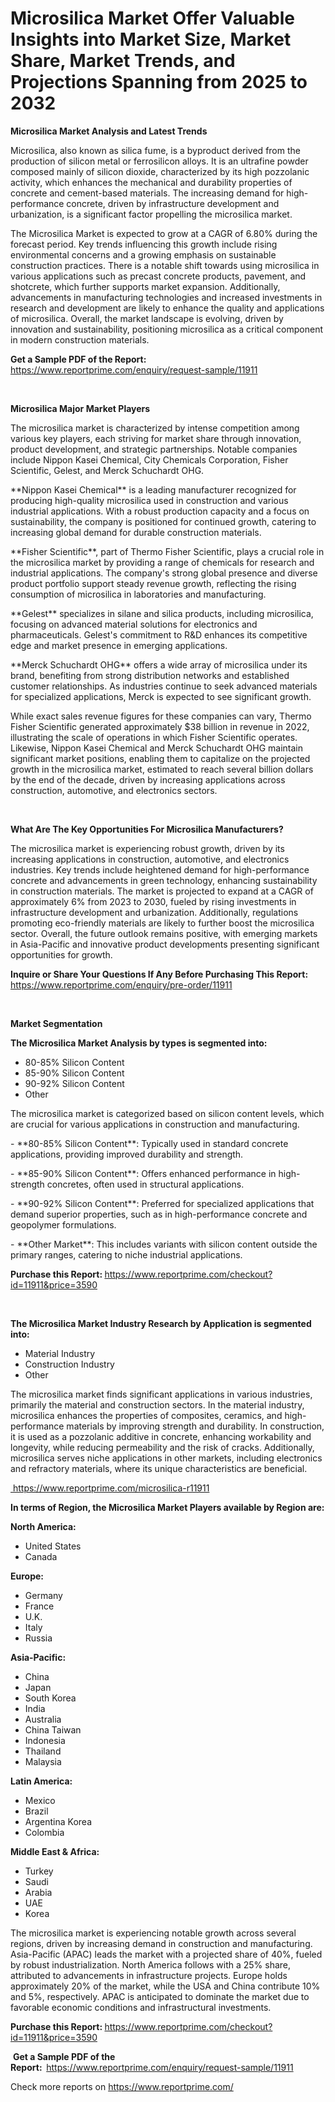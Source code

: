 <p><h1>Microsilica Market Offer Valuable Insights into Market Size, Market Share, Market Trends, and Projections Spanning from 2025 to 2032</h1></p><p><strong>Microsilica Market Analysis and Latest Trends</strong></p>
<p><p>Microsilica, also known as silica fume, is a byproduct derived from the production of silicon metal or ferrosilicon alloys. It is an ultrafine powder composed mainly of silicon dioxide, characterized by its high pozzolanic activity, which enhances the mechanical and durability properties of concrete and cement-based materials. The increasing demand for high-performance concrete, driven by infrastructure development and urbanization, is a significant factor propelling the microsilica market.</p><p>The Microsilica Market is expected to grow at a CAGR of 6.80% during the forecast period. Key trends influencing this growth include rising environmental concerns and a growing emphasis on sustainable construction practices. There is a notable shift towards using microsilica in various applications such as precast concrete products, pavement, and shotcrete, which further supports market expansion. Additionally, advancements in manufacturing technologies and increased investments in research and development are likely to enhance the quality and applications of microsilica. Overall, the market landscape is evolving, driven by innovation and sustainability, positioning microsilica as a critical component in modern construction materials.</p></p>
<p><strong>Get a Sample PDF of the Report:&nbsp;</strong> <a href="https://www.reportprime.com/enquiry/request-sample/11911?utm_campaign=3026&utm_medium=2&utm_source=Github&utm_content=ia&utm_term=17032025&utm_id=microsilica">https://www.reportprime.com/enquiry/request-sample/11911</a></p>
<p>&nbsp;</p>
<p><strong>Microsilica Major Market Players</strong></p>
<p><p>The microsilica market is characterized by intense competition among various key players, each striving for market share through innovation, product development, and strategic partnerships. Notable companies include Nippon Kasei Chemical, City Chemicals Corporation, Fisher Scientific, Gelest, and Merck Schuchardt OHG.</p><p>**Nippon Kasei Chemical** is a leading manufacturer recognized for producing high-quality microsilica used in construction and various industrial applications. With a robust production capacity and a focus on sustainability, the company is positioned for continued growth, catering to increasing global demand for durable construction materials.</p><p>**Fisher Scientific**, part of Thermo Fisher Scientific, plays a crucial role in the microsilica market by providing a range of chemicals for research and industrial applications. The company's strong global presence and diverse product portfolio support steady revenue growth, reflecting the rising consumption of microsilica in laboratories and manufacturing.</p><p>**Gelest** specializes in silane and silica products, including microsilica, focusing on advanced material solutions for electronics and pharmaceuticals. Gelest's commitment to R&D enhances its competitive edge and market presence in emerging applications.</p><p>**Merck Schuchardt OHG** offers a wide array of microsilica under its brand, benefiting from strong distribution networks and established customer relationships. As industries continue to seek advanced materials for specialized applications, Merck is expected to see significant growth.</p><p>While exact sales revenue figures for these companies can vary, Thermo Fisher Scientific generated approximately $38 billion in revenue in 2022, illustrating the scale of operations in which Fisher Scientific operates. Likewise, Nippon Kasei Chemical and Merck Schuchardt OHG maintain significant market positions, enabling them to capitalize on the projected growth in the microsilica market, estimated to reach several billion dollars by the end of the decade, driven by increasing applications across construction, automotive, and electronics sectors.</p></p>
<p>&nbsp;</p>
<p><strong>What Are The Key Opportunities For Microsilica Manufacturers?</strong></p>
<p><p>The microsilica market is experiencing robust growth, driven by its increasing applications in construction, automotive, and electronics industries. Key trends include heightened demand for high-performance concrete and advancements in green technology, enhancing sustainability in construction materials. The market is projected to expand at a CAGR of approximately 6% from 2023 to 2030, fueled by rising investments in infrastructure development and urbanization. Additionally, regulations promoting eco-friendly materials are likely to further boost the microsilica sector. Overall, the future outlook remains positive, with emerging markets in Asia-Pacific and innovative product developments presenting significant opportunities for growth.</p></p>
<p><strong>Inquire or Share Your Questions If Any Before Purchasing This Report:</strong> <a href="https://www.reportprime.com/enquiry/pre-order/11911?utm_campaign=3026&utm_medium=2&utm_source=Github&utm_content=ia&utm_term=17032025&utm_id=microsilica">https://www.reportprime.com/enquiry/pre-order/11911</a></p>
<p>&nbsp;</p>
<p><strong>Market Segmentation</strong></p>
<p><strong>The Microsilica Market Analysis by types is segmented into:</strong></p>
<p><ul><li>80-85% Silicon Content</li><li>85-90% Silicon Content</li><li>90-92% Silicon Content</li><li>Other</li></ul></p>
<p><p>The microsilica market is categorized based on silicon content levels, which are crucial for various applications in construction and manufacturing. </p><p>- **80-85% Silicon Content**: Typically used in standard concrete applications, providing improved durability and strength.  </p><p>- **85-90% Silicon Content**: Offers enhanced performance in high-strength concretes, often used in structural applications.  </p><p>- **90-92% Silicon Content**: Preferred for specialized applications that demand superior properties, such as in high-performance concrete and geopolymer formulations.  </p><p>- **Other Market**: This includes variants with silicon content outside the primary ranges, catering to niche industrial applications.</p></p>
<p><strong>Purchase this Report:&nbsp;</strong><a href="https://www.reportprime.com/checkout?id=11911&price=3590&utm_campaign=3026&utm_medium=2&utm_source=Github&utm_content=ia&utm_term=17032025&utm_id=microsilica">https://www.reportprime.com/checkout?id=11911&price=3590</a></p>
<p>&nbsp;</p>
<p><strong>The Microsilica Market Industry Research by Application is segmented into:</strong></p>
<p><ul><li>Material Industry</li><li>Construction Industry</li><li>Other</li></ul></p>
<p><p>The microsilica market finds significant applications in various industries, primarily the material and construction sectors. In the material industry, microsilica enhances the properties of composites, ceramics, and high-performance materials by improving strength and durability. In construction, it is used as a pozzolanic additive in concrete, enhancing workability and longevity, while reducing permeability and the risk of cracks. Additionally, microsilica serves niche applications in other markets, including electronics and refractory materials, where its unique characteristics are beneficial.</p></p>
<p><a href="https://www.reportprime.com/microsilica-r11911?utm_campaign=3026&utm_medium=2&utm_source=Github&utm_content=ia&utm_term=17032025&utm_id=microsilica">&nbsp;https://www.reportprime.com/microsilica-r11911</a></p>
<p><strong>In terms of Region, the Microsilica Market Players available by Region are:</strong></p>
<p>
    <p> <strong> North America: </strong>
        <ul>
            <li>United States</li>
            <li>Canada</li>
        </ul>
        </p> 
    <p> <strong> Europe: </strong>
        <ul>
            <li>Germany</li>
            <li>France</li>
            <li>U.K.</li>
            <li>Italy</li>
            <li>Russia</li>
        </ul>
        </p> 
    <p> <strong> Asia-Pacific: </strong>
        <ul>
            <li>China</li>
            <li>Japan</li>
            <li>South Korea</li>
            <li>India</li>
            <li>Australia</li>
            <li>China Taiwan</li>
            <li>Indonesia</li>
            <li>Thailand</li>
            <li>Malaysia</li>
        </ul>
        </p> 
    <p> <strong> Latin America: </strong>
        <ul>
            <li>Mexico</li>
            <li>Brazil</li>
            <li>Argentina Korea</li>
            <li>Colombia</li>
        </ul>
        </p> 
    <p> <strong> Middle East & Africa: </strong>
        <ul>
            <li>Turkey</li>
            <li>Saudi</li>
            <li>Arabia</li>
            <li>UAE</li>
            <li>Korea</li>
        </ul>
    </p>
    </p>
<p><p>The microsilica market is experiencing notable growth across several regions, driven by increasing demand in construction and manufacturing. Asia-Pacific (APAC) leads the market with a projected share of 40%, fueled by robust industrialization. North America follows with a 25% share, attributed to advancements in infrastructure projects. Europe holds approximately 20% of the market, while the USA and China contribute 10% and 5%, respectively. APAC is anticipated to dominate the market due to favorable economic conditions and infrastructural investments.</p></p>
<p><strong>Purchase this Report: </strong><a href="https://www.reportprime.com/checkout?id=11911&price=3590&utm_campaign=3026&utm_medium=2&utm_source=Github&utm_content=ia&utm_term=17032025&utm_id=microsilica">https://www.reportprime.com/checkout?id=11911&price=3590</a></p>
<p>&nbsp;<strong>Get a Sample PDF of the Report:&nbsp;&nbsp;</strong><a href="https://www.reportprime.com/enquiry/request-sample/11911?utm_campaign=3026&utm_medium=2&utm_source=Github&utm_content=ia&utm_term=17032025&utm_id=microsilica">https://www.reportprime.com/enquiry/request-sample/11911</a></p>
<p><strong></strong></p>
<p>Check more reports on <a href="https://www.reportprime.com/?utm_campaign=3026&utm_medium=2&utm_source=Github&utm_content=ia&utm_term=17032025&utm_id=microsilica">https://www.reportprime.com/</a></p>
